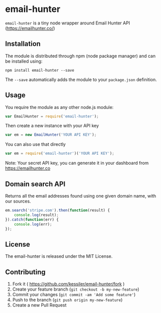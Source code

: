# email-hunter
`email-hunter` is a tiny node wrapper around Email Hunter API (https://emailhunter.co/)

## Installation

The module is distributed through npm (node package manager) and can be
installed using:

```
npm install email-hunter --save
```

The `--save` automatically adds the module to your `package.json` definition.


## Usage

You require the module as any other node.js module:
```js
var EmailHunter = require('email-hunter');
```
Then create a new instance with your API key
```js
var em = new EmailHunter('YOUR API KEY');
```
You can also use that directly
```js
var em = require('email-hunter')('YOUR API KEY');
```

Note: Your secret API key, you can generate it in your dashboard from https://emailhunter.co


## Domain search API
Returns all the email addresses found using one given domain name, with our sources.
```js
em.search('stripe.com').then(function(result) {
    console.log(result);
}).catch(function(err) {
    console.log(err);
});
```

## License
The email-hunter is released under the MIT License.

## Contributing

1. Fork it ( https://github.com/kessiler/email-hunter/fork )
2. Create your feature branch (`git checkout -b my-new-feature`)
3. Commit your changes (`git commit -am 'Add some feature'`)
4. Push to the branch (`git push origin my-new-feature`)
5. Create a new Pull Request